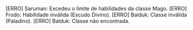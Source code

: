 [ERRO] Saruman: Excedeu o limite de habilidades da classe Mago.
[ERRO] Frodo: Habilidade inválida (Escudo Divino).
[ERRO] Balduk: Classe inválida (Paladino).
[ERRO] Balduk: Classe não encontrada.

